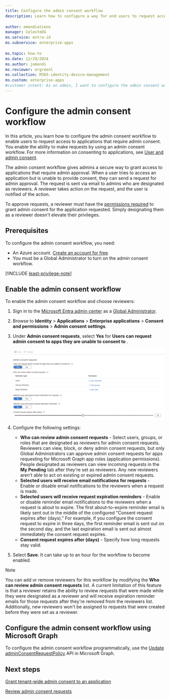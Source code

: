 ```yaml
---
title: Configure the admin consent workflow
description: Learn how to configure a way for end users to request access to applications that require admin consent. 

author: omondiatieno
manager: CelesteDG
ms.service: entra-id
ms.subservice: enterprise-apps

ms.topic: how-to
ms.date: 12/29/2024
ms.author: jomondi
ms.reviewer: ergreenl
ms.collection: M365-identity-device-management
ms.custom: enterprise-apps
#customer intent: As an admin, I want to configure the admin consent workflow, so that users can request access to applications that require admin consent and I can review and approve those requests.
---
```


# Configure the admin consent workflow

In this article, you learn how to configure the admin consent workflow to enable users to request access to applications that require admin consent. You enable the ability to make requests by using an admin consent workflow. For more information on consenting to applications, see [User and admin consent](user-admin-consent-overview.md).

The admin consent workflow gives admins a secure way to grant access to applications that require admin approval. When a user tries to access an application but is unable to provide consent, they can send a request for admin approval. The request is sent via email to admins who are designated as reviewers. A reviewer takes action on the request, and the user is notified of the action.

To approve requests, a reviewer must have the [permissions required](grant-admin-consent.md#prerequisites) to grant admin consent for the application requested. Simply designating them as a reviewer doesn't elevate their privileges.

## Prerequisites

To configure the admin consent workflow, you need:

- An Azure account. [Create an account for free](https://azure.microsoft.com/free/?WT.mc_id=A261C142F).
- You must be a Global Administrator to turn on the admin consent workflow.

[!INCLUDE [least-privilege-note](../../includes/definitions/least-privilege-note.md)]

## Enable the admin consent workflow


To enable the admin consent workflow and choose reviewers:

1. Sign in to the [Microsoft Entra admin center](https://entra.microsoft.com) as a [Global Administrator](~/identity/role-based-access-control/permissions-reference.md#global-administrator).
1. Browse to **Identity** > **Applications** > **Enterprise applications** > **Consent and permissions** > **Admin consent settings**. 
1. Under **Admin consent requests**,  select **Yes** for **Users can request admin consent to apps they are unable to consent to** .

   ![Screenshot of configure admin consent workflow settings.](./media/configure-admin-consent-workflow/enable-admin-consent-workflow.png)
   
1. Configure the following settings:

   - **Who can review admin consent requests** - Select users, groups, or roles that are designated as reviewers for admin consent requests. Reviewers can view, block, or deny admin consent requests, but only Global Administrators can approve admin consent requests for apps requesting for Microsoft Graph app roles (application permissions). People designated as reviewers can view incoming requests in the **My Pending** tab after they're set as reviewers. Any new reviewers aren't able to act on existing or expired admin consent requests.
   - **Selected users will receive email notifications for requests** - Enable or disable email notifications to the reviewers when a request is made.  
   - **Selected users will receive request expiration reminders** - Enable or disable reminder email notifications to the reviewers when a request is about to expire. The first about-to-expire reminder email is likely sent out in the middle of the configured "Consent request expires after (days)." For example, if you configure the consent request to expire in three days, the first reminder email is sent out on the second day, and the last expiration email is sent out almost immediately the consent request expires.
   - **Consent request expires after (days)** - Specify how long requests stay valid.

1. Select **Save**. It can take up to an hour for the workflow to become enabled.

> [!NOTE]
> You can add or remove reviewers for this workflow by modifying the **Who can review admin consent requests** list. A current limitation of this feature is that a reviewer retains the ability to review requests that were made while they were designated as a reviewer and will receive expiration reminder emails for those requests after they're removed from the reviewers list. Additionally, new reviewers won't be assigned to requests that were created before they were set as a reviewer.

## Configure the admin consent workflow using Microsoft Graph

To configure the admin consent workflow programmatically, use the [Update adminConsentRequestPolicy](/graph/api/adminconsentrequestpolicy-update) API in Microsoft Graph.

## Next steps

[Grant tenant-wide admin consent to an application](grant-admin-consent.md)

[Review admin consent requests](review-admin-consent-requests.md)
